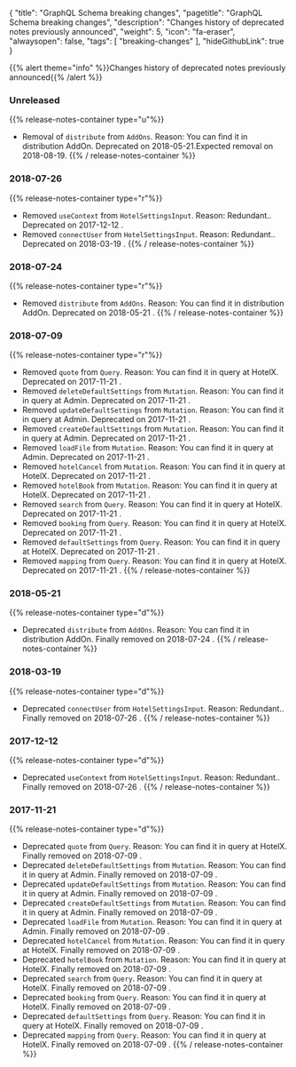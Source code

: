 {
	"title": "GraphQL Schema breaking changes",
	"pagetitle": "GraphQL Schema breaking changes",
	"description": "Changes history of deprecated notes previously announced",
	"weight": 5,
	"icon": "fa-eraser",
	"alwaysopen": false,
	"tags": [
		"breaking-changes"
	],
	"hideGithubLink": true
}

{{% alert theme="info" %}}Changes history of deprecated notes previously announced{{% /alert %}}

### Unreleased
{{% release-notes-container type="u"%}}
- Removal of `distribute` from `AddOns`. Reason: You can find it in distribution AddOn.  Deprecated on 2018-05-21.Expected removal on 2018-08-19.
{{% / release-notes-container %}}
### 2018-07-26
{{% release-notes-container type="r"%}}
- Removed `useContext` from `HotelSettingsInput`. Reason: Redundant.. Deprecated on 2017-12-12 .
- Removed `connectUser` from `HotelSettingsInput`. Reason: Redundant.. Deprecated on 2018-03-19 .
{{% / release-notes-container %}}
### 2018-07-24
{{% release-notes-container type="r"%}}
- Removed `distribute` from `AddOns`. Reason: You can find it in distribution AddOn. Deprecated on 2018-05-21 .
{{% / release-notes-container %}}
### 2018-07-09
{{% release-notes-container type="r"%}}
- Removed `quote` from `Query`. Reason: You can find it in query at HotelX. Deprecated on 2017-11-21 .
- Removed `deleteDefaultSettings` from `Mutation`. Reason: You can find it in query at Admin. Deprecated on 2017-11-21 .
- Removed `updateDefaultSettings` from `Mutation`. Reason: You can find it in query at Admin. Deprecated on 2017-11-21 .
- Removed `createDefaultSettings` from `Mutation`. Reason: You can find it in query at Admin. Deprecated on 2017-11-21 .
- Removed `loadFile` from `Mutation`. Reason: You can find it in query at Admin. Deprecated on 2017-11-21 .
- Removed `hotelCancel` from `Mutation`. Reason: You can find it in query at HotelX. Deprecated on 2017-11-21 .
- Removed `hotelBook` from `Mutation`. Reason: You can find it in query at HotelX. Deprecated on 2017-11-21 .
- Removed `search` from `Query`. Reason: You can find it in query at HotelX. Deprecated on 2017-11-21 .
- Removed `booking` from `Query`. Reason: You can find it in query at HotelX. Deprecated on 2017-11-21 .
- Removed `defaultSettings` from `Query`. Reason: You can find it in query at HotelX. Deprecated on 2017-11-21 .
- Removed `mapping` from `Query`. Reason: You can find it in query at HotelX. Deprecated on 2017-11-21 .
{{% / release-notes-container %}}
### 2018-05-21
{{% release-notes-container type="d"%}}
- Deprecated `distribute` from `AddOns`. Reason: You can find it in distribution AddOn. Finally removed on 2018-07-24 .
{{% / release-notes-container %}}
### 2018-03-19
{{% release-notes-container type="d"%}}
- Deprecated `connectUser` from `HotelSettingsInput`. Reason: Redundant.. Finally removed on 2018-07-26 .
{{% / release-notes-container %}}
### 2017-12-12
{{% release-notes-container type="d"%}}
- Deprecated `useContext` from `HotelSettingsInput`. Reason: Redundant.. Finally removed on 2018-07-26 .
{{% / release-notes-container %}}
### 2017-11-21
{{% release-notes-container type="d"%}}
- Deprecated `quote` from `Query`. Reason: You can find it in query at HotelX. Finally removed on 2018-07-09 .
- Deprecated `deleteDefaultSettings` from `Mutation`. Reason: You can find it in query at Admin. Finally removed on 2018-07-09 .
- Deprecated `updateDefaultSettings` from `Mutation`. Reason: You can find it in query at Admin. Finally removed on 2018-07-09 .
- Deprecated `createDefaultSettings` from `Mutation`. Reason: You can find it in query at Admin. Finally removed on 2018-07-09 .
- Deprecated `loadFile` from `Mutation`. Reason: You can find it in query at Admin. Finally removed on 2018-07-09 .
- Deprecated `hotelCancel` from `Mutation`. Reason: You can find it in query at HotelX. Finally removed on 2018-07-09 .
- Deprecated `hotelBook` from `Mutation`. Reason: You can find it in query at HotelX. Finally removed on 2018-07-09 .
- Deprecated `search` from `Query`. Reason: You can find it in query at HotelX. Finally removed on 2018-07-09 .
- Deprecated `booking` from `Query`. Reason: You can find it in query at HotelX. Finally removed on 2018-07-09 .
- Deprecated `defaultSettings` from `Query`. Reason: You can find it in query at HotelX. Finally removed on 2018-07-09 .
- Deprecated `mapping` from `Query`. Reason: You can find it in query at HotelX. Finally removed on 2018-07-09 .
{{% / release-notes-container %}}